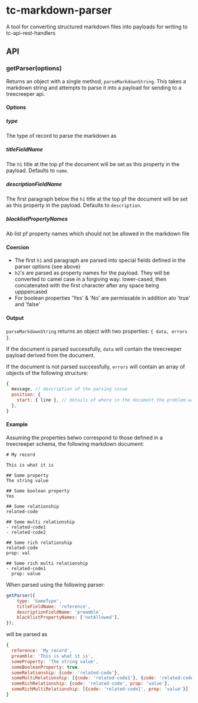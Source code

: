 # tc-markdown-parser

A tool for converting structured markdown files into payloads for writing to tc-api-rest-handlers

## API

### getParser(options)

Returns an object with a single method, `parseMarkdownString`. This takes a markdown string and attempts to parse it into a payload for sending to a treecreeper api.

#### Options

##### type

The type of record to parse the markdown as

##### titleFieldName

The `h1` title at the top pf the document will be set as this property in the payload. Defaults to `name`.

##### descriptionFieldName

The first paragraph below the `h1` title at the top pf the document will be set as this property in the payload. Defaults to `description`.

##### blacklistPropertyNames

Ab list pf property names which should not be allowed in the markdown file

#### Coercion

-   The first `h1` and paragraph are parsed into special fields defined in the parser options (see above)
-   `h2`'s are parsed as property names for the payload. They will be converted to camel case in a forgiving way: lower-cased, then concatenated with the first character after any space being upppercased
-   For boolean properties 'Yes' & 'No' are permissable in addition ato 'true' and 'false'

#### Output

`parseMarkdownString` returns an object with two properties: `{ data, errors }`.

If the document is parsed successfully, `data` will contain the treecreeper payload derived from the document.

If the document is not parsed successfully, `errors` will contain an array of objects of the following structure:

```js
{
  message, // description of the parsing issue
  position: {
    start: { line }, // details of where in the document the problem was encountered
  },
}
```

#### Example

Assuming the properties belwo correspond to those defined in a treecreeper schema, the following markdown document:

```
# My record

This is what it is

## Some property
The string value

## Some boolean property
Yes

## Some relationship
related-code

## Some multi relationship
- related-code1
- related-code2

## Some rich relationship
related-code
prop: val

## Some rich multi relationship
- related-code1
  prop: value
```

When parsed using the following parser:

```js
getParser({
	type: 'SomeType',
	titleFieldName: 'reference',
	descriptionFieldName: 'preamble',
	blacklistPropertyNames: ['notAllowed'],
});
```

will be parsed as

```js
{
  reference: 'My record',
  preamble: 'This is what it is',
  someProperty: 'The string value',
  someBooleanProperty: true,
  someRelationship: {code: 'related-code'},
  someMultiRelationship: [{code: 'related-code1'}, {code: 'related-code2'}]
  someRichRelationship: {code: 'related-code', prop: 'value'},
  someRichMultiRelationship: [{code: 'related-code1', prop: 'value'}]
}

```

